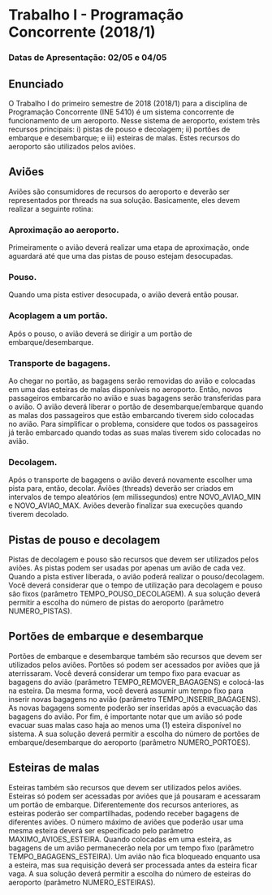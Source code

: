 # Trabalho I - Programação Concorrente (2018/1)
### Datas de Apresentação: 02/05 e 04/05
## Enunciado

O Trabalho I do primeiro semestre de 2018 (2018/1) para a disciplina de Programação Concorrente (INE 5410) é um sistema concorrente de funcionamento de um aeroporto. Nesse sistema de aeroporto, existem três recursos principais: i) pistas de pouso e decolagem; ii) portões de embarque e desembarque; e iii) esteiras de malas. Estes recursos do aeroporto são utilizados pelos  aviões.

## Aviões

Aviões são consumidores de recursos do aeroporto e deverão ser representados por threads na sua solução. Basicamente, eles devem realizar a seguinte rotina: 

### Aproximação ao aeroporto.

Primeiramente o avião deverá realizar uma etapa de aproximação, onde aguardará até que uma das pistas de pouso estejam desocupadas.
 
### Pouso.

Quando uma pista estiver desocupada, o avião deverá então pousar.
 
### Acoplagem a um portão.

Após o pouso, o avião deverá se dirigir a um portão de embarque/desembarque.
 
### Transporte de bagagens.

Ao chegar no portão, as bagagens serão removidas do avião e colocadas em uma das esteiras de malas disponíveis no aeroporto. Então, novos passageiros embarcarão no avião e suas bagagens serão transferidas para o avião. O avião deverá liberar o portão de desembarque/embarque quando as malas dos passageiros que estão embarcando tiverem sido colocadas no avião. Para simplificar o problema, considere que todos os passageiros já terão embarcado quando todas as suas malas tiverem sido colocadas no avião.

### Decolagem.

Após o transporte de bagagens o avião deverá novamente escolher uma pista para, então, decolar.
Aviões (threads) deverão ser criados em intervalos de tempo aleatórios (em milissegundos) entre NOVO_AVIAO_MIN e NOVO_AVIAO_MAX. Aviões deverão finalizar sua execuções quando tiverem decolado.

## Pistas de pouso e decolagem

Pistas de decolagem e pouso são recursos que devem ser utilizados pelos aviões. As pistas podem ser usadas por apenas um avião de cada vez.     Quando a pista estiver liberada, o avião poderá realizar o pouso/decolagem. Você deverá considerar que o tempo de utilização para decolagem e pouso são fixos (parâmetro TEMPO_POUSO_DECOLAGEM). A sua solução deverá permitir a escolha do número de pistas do aeroporto (parâmetro NUMERO_PISTAS).

## Portões de embarque e desembarque

Portões de embarque e desembarque também são recursos que devem ser utilizados pelos aviões. Portões só podem ser acessados por aviões que já aterrissaram. Você deverá considerar um tempo fixo para evacuar as bagagens do avião (parâmetro TEMPO_REMOVER_BAGAGENS) e colocá-las na esteira. Da mesma forma, você deverá assumir um tempo fixo para inserir novas bagagens no avião (parâmetro TEMPO_INSERIR_BAGAGENS). As novas bagagens somente poderão ser inseridas após a evacuação das bagagens do avião. Por fim, é importante notar que um avião só pode evacuar suas malas caso haja ao menos uma (1) esteira disponível no sistema. A sua solução deverá permitir a escolha do número de portões de embarque/desembarque do aeroporto (parâmetro NUMERO_PORTOES). 

## Esteiras de malas

Esteiras também são recursos que devem ser utilizados pelos aviões. Esteiras só podem ser acessadas por aviões que já pousaram e acessaram um portão de embarque. Diferentemente dos recursos anteriores, as esteiras poderão ser compartilhadas, podendo receber bagagens de diferentes aviões. O número máximo de aviões que poderão usar uma mesma esteira deverá ser especificado pelo parâmetro MAXIMO_AVIOES_ESTEIRA. Quando colocadas em uma esteira, as bagagens de um avião permanecerão nela por um tempo fixo (parâmetro TEMPO_BAGAGENS_ESTEIRA). Um avião não fica bloqueado enquanto usa a esteira, mas sua requisição deverá ser processada antes da esteira ficar vaga. A sua solução deverá permitir a escolha do número de esteiras do aeroporto (parâmetro NUMERO_ESTEIRAS).
